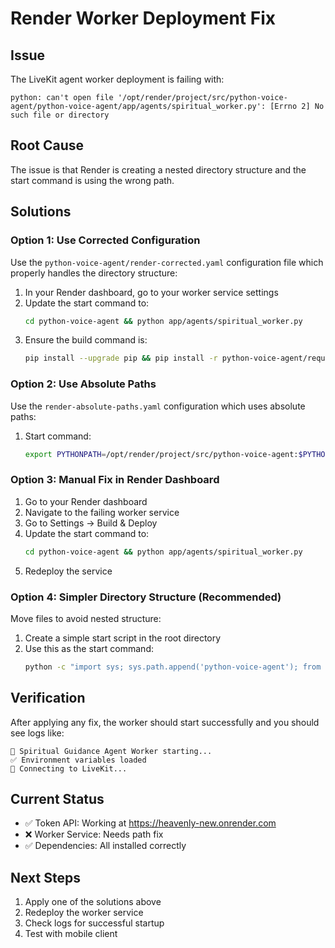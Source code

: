 # Render Worker Deployment Fix

## Issue
The LiveKit agent worker deployment is failing with:
```
python: can't open file '/opt/render/project/src/python-voice-agent/python-voice-agent/app/agents/spiritual_worker.py': [Errno 2] No such file or directory
```

## Root Cause
The issue is that Render is creating a nested directory structure and the start command is using the wrong path.

## Solutions

### Option 1: Use Corrected Configuration
Use the `python-voice-agent/render-corrected.yaml` configuration file which properly handles the directory structure:

1. In your Render dashboard, go to your worker service settings
2. Update the start command to:
   ```bash
   cd python-voice-agent && python app/agents/spiritual_worker.py
   ```
3. Ensure the build command is:
   ```bash
   pip install --upgrade pip && pip install -r python-voice-agent/requirements.txt
   ```

### Option 2: Use Absolute Paths
Use the `render-absolute-paths.yaml` configuration which uses absolute paths:

1. Start command:
   ```bash
   export PYTHONPATH=/opt/render/project/src/python-voice-agent:$PYTHONPATH && cd /opt/render/project/src/python-voice-agent && python app/agents/spiritual_worker.py
   ```

### Option 3: Manual Fix in Render Dashboard
1. Go to your Render dashboard
2. Navigate to the failing worker service
3. Go to Settings → Build & Deploy
4. Update the start command to:
   ```bash
   cd python-voice-agent && python app/agents/spiritual_worker.py
   ```
5. Redeploy the service

### Option 4: Simpler Directory Structure (Recommended)
Move files to avoid nested structure:

1. Create a simple start script in the root directory
2. Use this as the start command:
   ```bash
   python -c "import sys; sys.path.append('python-voice-agent'); from python_voice_agent.app.agents.spiritual_worker import main; main()"
   ```

## Verification
After applying any fix, the worker should start successfully and you should see logs like:
```
🌟 Spiritual Guidance Agent Worker starting...
✅ Environment variables loaded
🔗 Connecting to LiveKit...
```

## Current Status
- ✅ Token API: Working at https://heavenly-new.onrender.com
- ❌ Worker Service: Needs path fix
- ✅ Dependencies: All installed correctly

## Next Steps
1. Apply one of the solutions above
2. Redeploy the worker service
3. Check logs for successful startup
4. Test with mobile client 